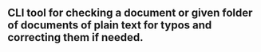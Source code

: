 ## CLI tool for checking a document or given folder of documents of plain text for typos and correcting them if needed.
